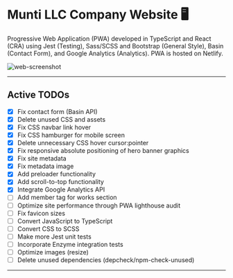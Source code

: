 # Munti LLC Company Website :desktop_computer:

Progressive Web Application (PWA) developed in TypeScript and React (CRA) using Jest (Testing), Sass/SCSS and Bootstrap (General Style), Basin (Contact Form), and Google Analytics (Analytics). PWA is hosted on Netlify.

![web-screenshot](https://user-images.githubusercontent.com/50670255/84215968-0f7eb580-aa96-11ea-91fd-0fda9b14acb5.png)

---

## Active TODOs

- [x] Fix contact form (Basin API)
- [x] Delete unused CSS and assets
- [x] Fix CSS navbar link hover
- [x] Fix CSS hamburger for mobile screen
- [x] Delete unnecessary CSS hover cursor:pointer
- [x] Fix responsive absolute positioning of hero banner graphics
- [x] Fix site metadata
- [x] Fix metadata image
- [x] Add preloader functionality
- [x] Add scroll-to-top functionality
- [x] Integrate Google Analytics API
- [ ] Add member tag for works section
- [ ] Optimize site performance through PWA lighthouse audit
- [ ] Fix favicon sizes
- [ ] Convert JavaScript to TypeScript
- [ ] Convert CSS to SCSS
- [ ] Make more Jest unit tests
- [ ] Incorporate Enzyme integration tests
- [ ] Optimize images (resize)
- [ ] Delete unused dependencies (depcheck/npm-check-unused)

---
